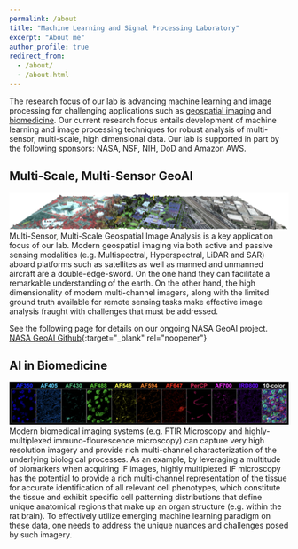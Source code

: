 ```yaml
---
permalink: /about
title: "Machine Learning and Signal Processing Laboratory"
excerpt: "About me"
author_profile: true
redirect_from: 
  - /about/
  - /about.html
---
```


The research focus of our lab is advancing machine learning and image processing for challenging applications such as [geospatial imaging](##Multi-Scale,-Multi-Sensor-GeoAI) and [biomedicine](##AI-in-BioMedicine). Our current research focus entails development of machine learning and image processing techniques for robust analysis of multi-sensor, multi-scale, high dimensional data. Our lab is supported in part by the following sponsors: NASA, NSF, NIH, DoD and Amazon AWS. 

## Multi-Scale, Multi-Sensor GeoAI
![Multi-Sensor Remote Sensing](../images/ImageAssets/OverviewRS.png)
Multi-Sensor, Multi-Scale Geospatial Image Analysis is a key application focus of our lab. Modern geospatial imaging via both active and passive sensing modalities (e.g. Multispectral, Hyperspectral, LiDAR and SAR) aboard platforms such as satellites as well as manned and unmanned aircraft are a double-edge-sword. On the one hand they can facilitate a remarkable understanding of the earth. On the other hand, the high dimensionality of modern multi-channel imagers, along with the limited ground truth available for remote sensing tasks make effective image analysis fraught with challenges that must be addressed.  

See the following page for details on our ongoing NASA GeoAI project.
[NASA GeoAI Github](https://github.com/PrasadLab/NASA-GeoAI-Project){:target="_blank" rel="noopener"}


## AI in Biomedicine 
![Highly Multiplexed IF Image](../images/ImageAssets/OverviewBio.png)
Modern biomedical imaging systems (e.g. FTIR Microscopy and highly-multiplexed immuno-flourescence microscopy) can capture very high resolution imagery and provide rich multi-channel characterization of the underlying biological processes. As an example, by leveraging a multitude of biomarkers when acquiring IF images, highly multiplexed IF microscopy has the potential to provide a rich multi-channel representation of the tissue for accurate identification of all relevant cell phenotypes, which constitute the tissue and exhibit specific cell patterning distributions that define unique anatomical regions that make up an organ structure (e.g. within the rat brain). To effectively utilize emerging machine learning paradigm on these data, one needs to address the unique nuances and challenges posed by such imagery. 

